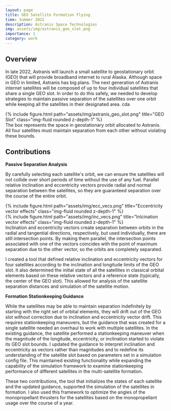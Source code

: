 ```yaml
---
layout: page
title: GEO Satellite Formation Flying
time: Summer 2022
description: Astranis Space Technologies
img: assets/img/astranis_geo_slot.png
importance: 1
category: work
---
```


## Overview
In late 2022, Astranis will launch a small satellite to geostationary orbit (GEO) that will provide broadband internet to rural Alaska. Although space in GEO in limited, Astranis has big plans. The next generation of Astranis internet satellites will be composed of up to four individual satellites that share a single GEO slot. In order to do this safely, we needed to develop strategies to maintain passive separation of the satellites over one orbit while keeping all the satellites in their designated area.
cda
<div class="row">
    <div class="col-sm mt-3 mt-md-0">
        {% include figure.html path="assets/img/astranis_geo_slot.png" title="GEO Slot" class="img-fluid rounded z-depth-1" %}
    </div>
</div>
<div class="caption">
    The box represents the space in geostationary orbit allocated to Astranis. All four satellites must maintain separation from each other without violating these bounds.
</div>

## Contributions

**Passive Separation Analysis**

By carefully selecting each satellite's orbit, we can ensure the satellites will not collide over short periods of time without the use of any fuel. Parallel relative inclination and eccentricity vectors provide radial and normal separation between the satellites, so they are guaranteed separation over the course of the entire orbit.

<div class="row justify-content-sm-center">
    <div class="col-sm-4 mt-3 mt-md-0">
        {% include figure.html path="assets/img/ecc_vecs.png" title="Eccentricity vector effects" class="img-fluid rounded z-depth-1" %}
    </div>
    <div class="col-sm-4 mt-3 mt-md-0">
        {% include figure.html path="assets/img/inc_vecs.png" title="Inlcination vector effects" class="img-fluid rounded z-depth-1" %}
    </div>
</div>
<div class="caption">
    Inclination and eccentricity vectors create separation between orbits in the radial and tangential directions, respectively, but used individually, there are still intersection points. By making them parallel, the intersection points associated with one of the vectors coincides with the point of maximum separation due to the other vector, so the orbits are completely separated.
</div>

I created a tool that defined relative inclination and eccentricity vectors for four satellites according to the inclination and longitude limits of the GEO slot. It also determined the initial state of all the satellites in classical orbital elements based on these relative vectors and a reference state (typically, the center of the GEO slot). This allowed for analysis of the satellite separation distances and simulation of the satellite motion.

**Formation Stationkeeping Guidance**

While the satellites may be able to maintain separation indefinitely by starting with the right set of orbital elements, they will drift out of the GEO slot without correction due to inclination and eccentricity vector drift. This requires stationkeeping maneuvers, but the guidance that was created for a single satellite needed an overhaul to work with multiple satellites. In the existing guidance, the satellite performed a stationkeeping maneuver when the magnitude of the longitude, eccentricity, or inclination started to violate its GEO slot bounds. I updated the guidance to interpret inclination and eccentricity as vectors rather than magnitudes and to redefine its understanding of the satellite slot based on parameters set in a simulation config file. This maintained existing functionality while expanding the capability of the simulation framework to examine stationkeeping performance of different satellites in the multi-satellite formation.

These two contributions, the tool that initializes the states of each satellite and the updated guidance, supported the simulation of the satellites in formation. I also used this framework to optimize the angles of the monopropellant thrusters for the satellites based on the monopropellant usage over the course of a year.
